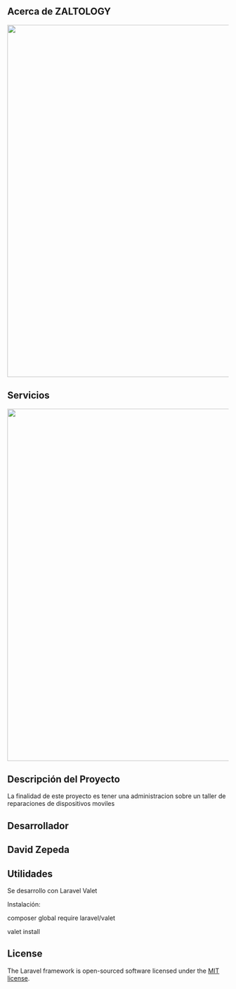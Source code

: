 

## Acerca de ZALTOLOGY


<p align="center"><a href="https://zaltology.com" target="_blank"><img src="https://i.ibb.co/dKPptd5/Captura-de-Pantalla-2020-11-06-a-la-s-20-40-27.png" width="800"></a></p>

## Servicios
<p align="center"><a href="https://zaltology.com" target="_blank"><img src="https://i.ibb.co/TP409zJ/Captura-de-Pantalla-2020-11-06-a-la-s-20-40-50.png" width="800"></a></p>

## Descripción del Proyecto
<p> La finalidad de este proyecto es tener una administracion sobre un taller de reparaciones de dispositivos moviles </p>

## Desarrollador
<h2> David Zepeda </h2>

## Utilidades
<p> Se desarrollo con Laravel Valet </p> 
<p> Instalación: </p> 
<p> composer global require laravel/valet  </p>
<p> valet install </p>

## License

The Laravel framework is open-sourced software licensed under the [MIT license](https://opensource.org/licenses/MIT).
